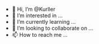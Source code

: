- 👋 Hi, I’m @Kurller
- 👀 I’m interested in ...
- 🌱 I’m currently learning ...
- 💞️ I’m looking to collaborate on ...
- 📫 How to reach me ...

<!---
Kurller/Kurller is a ✨ special ✨ repository because its `README.md` (this file) appears on your GitHub profile.
You can click the Preview link to take a look at your changes.
--->
